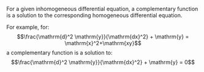 For a given inhomogeneous differential equation, a complementary
function is a solution to the corresponding homogeneous differential
equation.

For example, for:
$$\frac{\mathrm{d}^2 \mathrm{y}}{\mathrm{dx}^2} + \mathrm{y} 
= \mathrm{x}^2+\mathrm{xy}$$ a complementary function is a solution to:
$$\frac{\mathrm{d}^2 \mathrm{y}}{\mathrm{dx}^2} + \mathrm{y} = 0$$
